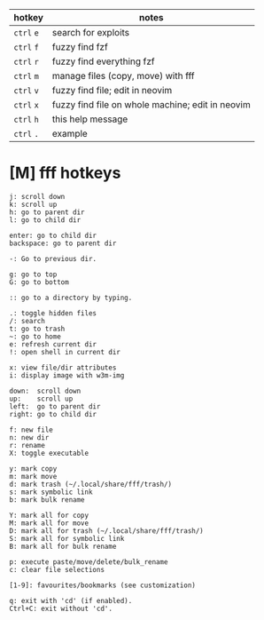 |hotkey|notes|
|---|---|
| `ctrl` `e` | search for exploits |
| `ctrl` `f` | fuzzy find fzf |
| `ctrl` `r` | fuzzy find everything fzf |
| `ctrl` `m` | manage files (copy, move) with fff |
| `ctrl` `v` | fuzzy find file; edit in neovim |
| `ctrl` `x` | fuzzy find file on whole machine; edit in neovim |
| `ctrl` `h` | this help message |
| `ctrl` `.` | example |

# [M] fff hotkeys
```
j: scroll down
k: scroll up
h: go to parent dir
l: go to child dir

enter: go to child dir
backspace: go to parent dir

-: Go to previous dir.

g: go to top
G: go to bottom

:: go to a directory by typing.

.: toggle hidden files
/: search
t: go to trash
~: go to home
e: refresh current dir
!: open shell in current dir

x: view file/dir attributes
i: display image with w3m-img

down:  scroll down
up:    scroll up
left:  go to parent dir
right: go to child dir

f: new file
n: new dir
r: rename
X: toggle executable

y: mark copy
m: mark move
d: mark trash (~/.local/share/fff/trash/)
s: mark symbolic link
b: mark bulk rename

Y: mark all for copy
M: mark all for move
D: mark all for trash (~/.local/share/fff/trash/)
S: mark all for symbolic link
B: mark all for bulk rename

p: execute paste/move/delete/bulk_rename
c: clear file selections

[1-9]: favourites/bookmarks (see customization)

q: exit with 'cd' (if enabled).
Ctrl+C: exit without 'cd'.
```
